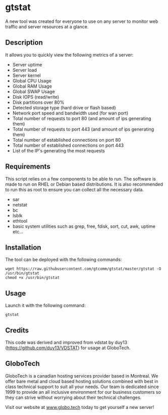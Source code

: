 # gtstat
A new tool was created for everyone to use on any server to monitor web traffic and server resources at a glance.

## Description
It allows you to quickly view the following metrics of a server:

- Server uptime
- Server load
- Server kernel
- Global CPU Usage
- Global RAM Usage
- Global SWAP Usage
- Disk IOPS (read/write)
- Disk partitions over 80%
- Detected storage type (hard drive or flash based)
- Network port speed and bandwidth used (for wan port)
- Total number of requests to port 80 (and amount of ips generating them)
- Total number of requests to port 443 (and amount of ips generating them)
- Total number of established connections on port 80
- Total number of established connections on port 443
- List of the IP's generating the most requests

## Requirements
This script relies on a few components to be able to run. The software is made to run on RHEL or Debian based distributions.
It is also recommended to run this as root to ensure you can collect all the necessary data.
- sar
- netstat
- bc
- lsblk
- ethtool
- basic system utilities such as grep, free, fdisk, sort, cut, awk, uptime etc...

## Installation
The tool can be deployed with the following commands:
```
wget https://raw.githubusercontent.com/gtcomm/gtstat/master/gtstat -O /usr/bin/gtstat
chmod +x /usr/bin/gtstat
```
## Usage
Launch it with the following command:
```
gtstat
```

## Credits
This code was derived and improved from vdstat by duy13 (https://github.com/duy13/VDSTAT) for usage at GloboTech.

## GloboTech
GloboTech is a canadian hosting services provider based in Montreal. We offer bare metal and cloud based hosting solutions combined with best in class technical support to suit all your needs. Our team is dedicated since 1999 to provide an all inclusive environment for our business customers so they can strive without worrying about their technical challenges.

Visit our website at www.globo.tech today to get yourself a new server!
